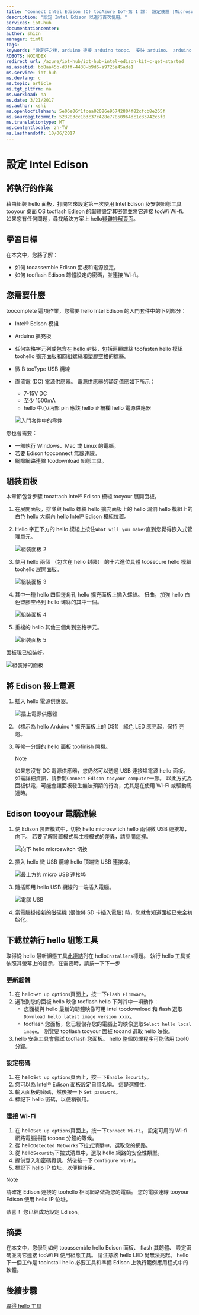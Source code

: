 ```yaml
---
title: "Connect Intel Edison (C) tooAzure IoT-第 1 課： 設定裝置 |Microsoft 文件"
description: "設定 Intel Edison 以進行首次使用。"
services: iot-hub
documentationcenter: 
author: shizn
manager: timtl
tags: 
keywords: "設定好之後，arduino 連接 arduino toopc、 安裝 arduino、 arduino 面板"
ROBOTS: NOINDEX
redirect_url: /azure/iot-hub/iot-hub-intel-edison-kit-c-get-started
ms.assetid: bb8aa45b-d3ff-4438-b9d6-a9725a45ade1
ms.service: iot-hub
ms.devlang: c
ms.topic: article
ms.tgt_pltfrm: na
ms.workload: na
ms.date: 3/21/2017
ms.author: xshi
ms.openlocfilehash: 5e06e06f1fcea02086e95742804f82cfcb8e265f
ms.sourcegitcommit: 523283cc1b3c37c428e77850964dc1c33742c5f0
ms.translationtype: MT
ms.contentlocale: zh-TW
ms.lasthandoff: 10/06/2017
---
```

# <a name="configure-your-intel-edison"></a>設定 Intel Edison
## <a name="what-you-will-do"></a>將執行的作業
藉由組裝 hello 面板，打開它來設定第一次使用 Intel Edison 及安裝組態工具 tooyour 桌面 OS tooflash Edison 的韌體設定其密碼並將它連接 tooWi Wi-fi。 如果您有任何問題，尋找解決方案上 hello[疑難排解頁面][troubleshooting]。

## <a name="what-you-will-learn"></a>學習目標
在本文中，您將了解：

* 如何 tooassemble Edison 面板和電源設定。
* 如何 tooflash Edison 韌體設定的密碼，並連接 Wi-fi。

## <a name="what-you-need"></a>您需要什麼
toocomplete 這項作業，您需要 hello Intel Edison 的入門套件中的下列部分：

* Intel® Edison 模組
* Arduino 擴充板
* 任何空格字元列或包含在 hello 封裝，包括兩顆螺絲 toofasten hello 模組 toohello 擴充面板和四組螺絲和塑膠空格的螺絲。
* 微 B tooType USB 纜線
* 直流電 (DC) 電源供應器。 電源供應器的額定值應如下所示︰
  - 7-15V DC
  - 至少 1500mA
  - hello 中心/內部 pin 應該 hello 正柵欄 hello 電源供應器

  ![入門套件中的零件](media/iot-hub-intel-edison-lessons/lesson1/kit.png)

您也會需要：

* 一部執行 Windows、Mac 或 Linux 的電腦。
* 若要 Edison tooconnect 無線連線。
* 網際網路連線 toodownload 組態工具。

## <a name="assemble-your-board"></a>組裝面板

本章節包含步驟 tooattach Intel® Edison 模組 tooyour 展開面板。

1. 在展開面板，排隊與 hello 螺絲 hello 擴充面板上的 hello 漏洞 hello 模組上的白色 hello 大綱內 hello Intel® Edison 模組位置。

2. Hello 字正下方的 hello 模組上按住`What will you make?`直到您覺得嵌入式管理單元。

   ![組裝面板 2](media/iot-hub-intel-edison-lessons/lesson1/assemble_board2.jpg)

3. 使用 hello 兩個 （包含在 hello 封裝） 的十六進位具體 toosecure hello 模組 toohello 展開面板。

   ![組裝面板 3](media/iot-hub-intel-edison-lessons/lesson1/assemble_board3.jpg)

4. 其中一種 hello 四個邊角孔 hello 擴充面板上插入螺絲。 扭曲，加強 hello 白色塑膠空格到 hello 螺絲的其中一個。

   ![組裝面板 4](media/iot-hub-intel-edison-lessons/lesson1/assemble_board4.jpg)

5. 重複的 hello 其他三個角到空格字元。

   ![組裝面板 5](media/iot-hub-intel-edison-lessons/lesson1/assemble_board5.jpg)

面板現已組裝好。

   ![組裝好的面板](media/iot-hub-intel-edison-lessons/lesson1/assembled_board.jpg)

## <a name="power-up-edison"></a>將 Edison 接上電源

1. 插入 hello 電源供應器。

   ![插上電源供應器](media/iot-hub-intel-edison-lessons/lesson1/plug_power.jpg)

2. （標示為 hello Arduino * 擴充面板上的 DS1） 綠色 LED 應亮起，保持 亮燈。

3. 等候一分鐘的 hello 面板 toofinish 開機。

   > [!NOTE]
   > 如果您沒有 DC 電源供應器，您仍然可以透過 USB 連接埠電源 hello 面板。 如需詳細資訊，請參閱`Connect Edison tooyour computer`一節。 以此方式為面板供電，可能會讓面板發生無法預期的行為，尤其是在使用 Wi-Fi 或驅動馬達時。

## <a name="connect-edison-tooyour-computer"></a>Edison tooyour 電腦連線

1. 使 Edison 裝置模式中，切換 hello microswitch hello 兩個微 USB 連接埠，向下。 若要了解裝置模式與主機模式的差異，請參閱[這裡](https://software.intel.com/en-us/node/628233#usb-device-mode-vs-usb-host-mode)。

   ![向下 hello microswitch 切換](media/iot-hub-intel-edison-lessons/lesson1/toggle_down_microswitch.jpg)

2. 插入 hello 微 USB 纜線 hello 頂端微 USB 連接埠。

   ![最上方的 micro USB 連接埠](media/iot-hub-intel-edison-lessons/lesson1/top_usbport.jpg)

3. 隨插即用 hello USB 纜線的一端插入電腦。

   ![電腦 USB](media/iot-hub-intel-edison-lessons/lesson1/computer_usb.jpg)

4. 當電腦掛接新的磁碟機 (很像將 SD 卡插入電腦) 時，您就會知道面板已完全初始化。

## <a name="download-and-run-hello-configuration-tool"></a>下載並執行 hello 組態工具
取得從 hello 最新組態工具[此連結](https://software.intel.com/en-us/iot/hardware/edison/downloads)列在 hello`Installers`標題。 執行 hello 工具並依照其螢幕上的指示，在需要時，請按一下下一步

### <a name="flash-firmware"></a>更新韌體
1. 在 hello`Set up options`頁面上，按一下`Flash Firmware`。
2. 選取到您的面板 hello 映像 tooflash hello 下列其中一項動作：
   - 您面板與 hello 最新的韌體映像可用 intel toodownload 和 flash 選取`Download hello latest image version xxxx`。
   - tooflash 您面板，您已經儲存您的電腦上的映像選取`Select hello local image`。 瀏覽要 tooflash tooyour 面板 tooand 選取 hello 映像。
3. hello 安裝工具會嘗試 tooflash 您面板。 hello 整個閃爍程序可能佔用 too10 分鐘。

### <a name="set-password"></a>設定密碼
1. 在 hello`Set up options`頁面上，按一下`Enable Security`。
2. 您可以為 Intel® Edison 面板設定自訂名稱。 這是選擇性。
3. 輸入面板的密碼，然後按一下 `Set password`。
4. 標記下 hello 密碼，以便稍後用。

### <a name="connect-wi-fi"></a>連接 Wi-Fi
1. 在 hello`Set up options`頁面上，按一下`Connect Wi-Fi`。 設定可用的 Wi-fi 網路電腦掃描 tooone 分鐘的等候。
2. 從 hello`Detected Networks`下拉式清單中，選取您的網路。
3. 從 hello`Security`下拉式清單中，選取 hello 網路的安全性類型。
4. 提供登入和密碼資訊，然後按一下 `Configure Wi-Fi`。
5. 標記下 hello IP 位址，以便稍後用。

> [!NOTE]
> 請確定 Edison 連接的 toohello 相同網路做為您的電腦。 您的電腦連線 tooyour Edison 使用 hello IP 位址。

恭喜！ 您已經成功設定 Edison。

## <a name="summary"></a>摘要
在本文中，您學到如何 tooassemble hello Edison 面板、 flash 其韌體、 設定密碼並將它連接 tooWi Fi 使用組態工具。 請注意該 hello LED 尚無法亮起。 hello 下一個工作是 tooinstall hello 必要工具和準備 Edison 上執行範例應用程式中的軟體。

## <a name="next-steps"></a>後續步驟
[取得 hello 工具][get-the-tools]
<!-- Images and links -->

[troubleshooting]: iot-hub-intel-edison-kit-c-troubleshooting.md
[get-the-tools]: iot-hub-intel-edison-kit-c-lesson1-get-the-tools-win32.md